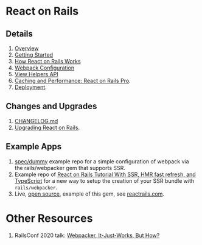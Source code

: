 # React on Rails

## Details
1. [Overview](https://www.shakacode.com/react-on-rails/docs/guides/overview)
1. [Getting Started](https://www.shakacode.com/react-on-rails/docs/guides/how-react-on-rails-works)
1. [How React on Rails Works](https://www.shakacode.com/react-on-rails/docs/guides/how-react-on-rails-works)
1. [Webpack Configuration](https://www.shakacode.com/react-on-rails/docs/guides/webpack-configuration)
1. [View Helpers API](https://www.shakacode.com/react-on-rails/docs/api/view-helpers-api)
1. [Caching and Performance: React on Rails Pro](https://www.shakacode.com/react-on-rails-pro).
1. [Deployment](https://www.shakacode.com/react-on-rails/docs/guides/deployment).

## Changes and Upgrades
1. [CHANGELOG.md](https://github.com/shakacode/react_on_rails/tree/master/CHANGELOG.md)
2. [Upgrading React on Rails](https://www.shakacode.com/react-on-rails/docs/guides/upgrading-react-on-rails#upgrading-to-v12).

## Example Apps
1. [spec/dummy](https://github.com/shakacode/react_on_rails/tree/master/spec/dummy) example repo for a simple configuration of webpack via the rails/webpacker gem
that supports SSR.
2. Example repo of [React on Rails Tutorial With SSR, HMR fast refresh, and TypeScript](https://github.com/shakacode/react_on_rails_tutorial_with_ssr_and_hmr_fast_refresh) for a new way to setup the creation of your SSR bundle with `rails/webpacker`.
3. Live, [open source](https://github.com/shakacode/react-webpack-rails-tutorial), example of this gem, see [reactrails.com](http://reactrails.com).

# Other Resources 
1. RailsConf 2020 talk: [Webpacker, It-Just-Works, But How?](http://railsconf.com/2020/video/justin-gordon-webpacker-it-just-works-but-how)
